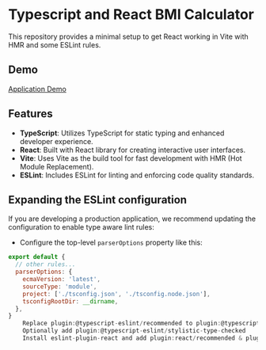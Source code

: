 # Typescript and React BMI Calculator

This repository provides a minimal setup to get React working in Vite with HMR and some ESLint rules.

## Demo

[Application Demo](https://hilarious-torte-968c86.netlify.app/)

## Features

- **TypeScript**: Utilizes TypeScript for static typing and enhanced developer experience.
- **React**: Built with React library for creating interactive user interfaces.
- **Vite**: Uses Vite as the build tool for fast development with HMR (Hot Module Replacement).
- **ESLint**: Includes ESLint for linting and enforcing code quality standards.

## Expanding the ESLint configuration

If you are developing a production application, we recommend updating the configuration to enable type aware lint rules:

- Configure the top-level `parserOptions` property like this:

```javascript
export default {
  // other rules...
  parserOptions: {
    ecmaVersion: 'latest',
    sourceType: 'module',
    project: ['./tsconfig.json', './tsconfig.node.json'],
    tsconfigRootDir: __dirname,
  },
}
    Replace plugin:@typescript-eslint/recommended to plugin:@typescript-eslint/recommended-type-checked or plugin:@typescript-eslint/strict-type-checked
    Optionally add plugin:@typescript-eslint/stylistic-type-checked
    Install eslint-plugin-react and add plugin:react/recommended & plugin:react/jsx-runtime to the extends list
